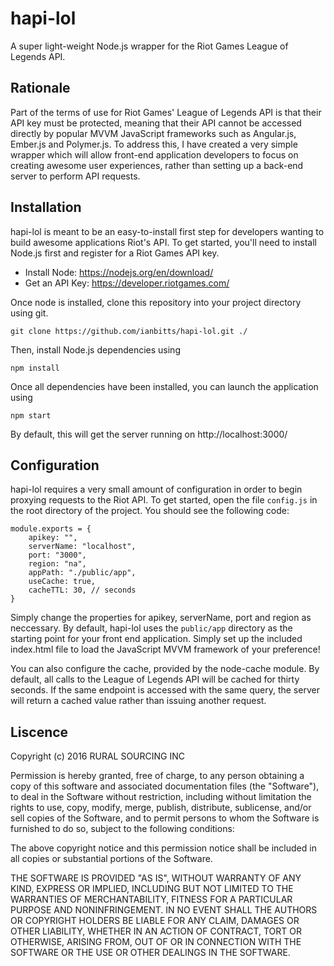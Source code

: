 # hapi-lol
A super light-weight Node.js wrapper for the Riot Games League of Legends API.

## Rationale
Part of the terms of use for Riot Games' League of Legends API is that their API key must be protected, meaning that their API cannot be accessed directly by popular MVVM JavaScript frameworks such as Angular.js, Ember.js and Polymer.js. To address this, I have created a very simple wrapper which will allow front-end application developers to focus on creating awesome user experiences, rather than setting up a back-end server to perform API requests.

## Installation
hapi-lol is meant to be an easy-to-install first step for developers wanting to build awesome applications Riot's API.
To get started, you'll need to install Node.js first and register for a Riot Games API key.
* Install Node: https://nodejs.org/en/download/
* Get an API Key: https://developer.riotgames.com/

Once node is installed, clone this repository into your project directory using git.

```git clone https://github.com/ianbitts/hapi-lol.git ./```

Then, install Node.js dependencies using

```npm install```

Once all dependencies have been installed, you can launch the application using 

```npm start```

By default, this will get the server running on http://localhost:3000/

## Configuration
hapi-lol requires a very small amount of configuration in order to begin proxying requests to the Riot API.
To get started, open the file ```config.js``` in the root directory of the project. You should see the following code:

```
module.exports = {
    apikey: "",
    serverName: "localhost",
    port: "3000",
    region: "na",
    appPath: "./public/app",
    useCache: true,
    cacheTTL: 30, // seconds
}
```

Simply change the properties for apikey, serverName, port and region as neccessary. By default, hapi-lol uses the ```public/app```
directory as the starting point for your front end application. Simply set up the included index.html file to load the JavaScript MVVM
framework of your preference!

You can also configure the cache, provided by the node-cache module. By default, all calls to the League of Legends API will be cached
for thirty seconds. If the same endpoint is accessed with the same query, the server will return a cached value rather than issuing
another request.

## Liscence
Copyright (c) 2016 RURAL SOURCING INC

Permission is hereby granted, free of charge, to any person obtaining a copy of this software and associated documentation files (the "Software"), to deal in the Software without restriction, including without limitation the rights to use, copy, modify, merge, publish, distribute, sublicense, and/or sell copies of the Software, and to permit persons to whom the Software is furnished to do so, subject to the following conditions:

The above copyright notice and this permission notice shall be included in all copies or substantial portions of the Software.

THE SOFTWARE IS PROVIDED "AS IS", WITHOUT WARRANTY OF ANY KIND, EXPRESS OR IMPLIED, INCLUDING BUT NOT LIMITED TO THE WARRANTIES OF MERCHANTABILITY, FITNESS FOR A PARTICULAR PURPOSE AND NONINFRINGEMENT. IN NO EVENT SHALL THE AUTHORS OR COPYRIGHT HOLDERS BE LIABLE FOR ANY CLAIM, DAMAGES OR OTHER LIABILITY, WHETHER IN AN ACTION OF CONTRACT, TORT OR OTHERWISE, ARISING FROM, OUT OF OR IN CONNECTION WITH THE SOFTWARE OR THE USE OR OTHER DEALINGS IN THE SOFTWARE.
